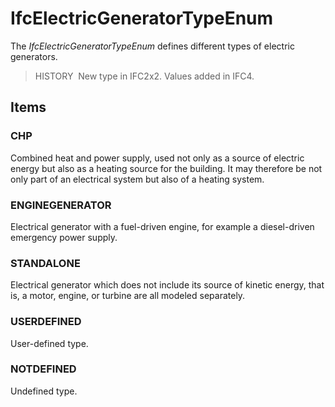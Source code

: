# IfcElectricGeneratorTypeEnum

The _IfcElectricGeneratorTypeEnum_ defines different types of electric generators.

> HISTORY&nbsp; New type in IFC2x2. Values added in IFC4.

## Items

### CHP
Combined heat and power supply, used not only as a source of electric energy but also as a heating source for the building. It may therefore be not only part of an electrical system but also of a heating system.

### ENGINEGENERATOR
Electrical generator with a fuel-driven engine, for example a diesel-driven emergency power supply.

### STANDALONE
Electrical generator which does not include its source of kinetic energy, that is, a motor, engine, or turbine are all modeled separately.

### USERDEFINED
User-defined type.

### NOTDEFINED
Undefined type.
